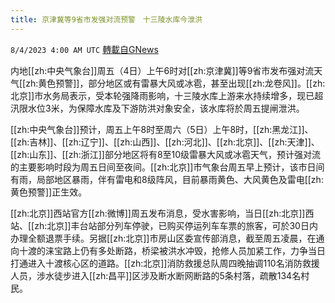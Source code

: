 ```yaml
---
title: 京津冀等9省市发强对流预警　十三陵水库今泄洪
---
```

`8/4/2023 4:00 AM UTC` [轉載自GNews](https://gnews.org/articles/1522716)

内地[[zh:中央气象台]]周五（4日）上午6时对[[zh:京津冀]]等9省市发布强对流天气[[zh:黄色预警]]，部分地区或有雷暴大风或冰雹，甚至出现[[zh:龙卷风]]。[[zh:北京]]市水务局表示，受本轮强降雨影响，十三陵水库上游来水持续增多，现已超汛限水位3米，为保障水库及下游防洪对象安全，该水库将於周五提闸泄洪。

[[zh:中央气象台]]预计，周五上午8时至周六（5日）上午8时，[[zh:黑龙江]]、[[zh:吉林]]、[[zh:辽宁]]、[[zh:山西]]、[[zh:河北]]、[[zh:北京]]、[[zh:天津]]、[[zh:山东]]、[[zh:浙江]]部分地区将有8至10级雷暴大风或冰雹天气，预计强对流的主要影响时段为周五日间至夜间。[[zh:北京]]市气象台周五早上预计，该市日间有雨，局部地区暴雨，伴有雷电和8级阵风，目前暴雨黄色、大风黄色及雷电[[zh:黄色预警]]正生效。

[[zh:北京]]西站官方[[zh:微博]]周五发布消息，受水害影响，当日[[zh:北京]]西站、[[zh:北京]]丰台站部分列车停驶，已购买停运列车车票的旅客，可於30日内办理全额退票手续。另据[[zh:北京]]市房山区委宣传部消息，截至周五凌晨，在通向十渡的涞宝路上仍有多处断路，桥梁被洪水冲毁，抢修人员加紧工作，力争当日打通进入十渡核心区的道路。[[zh:北京]]消防救援总队周四晚抽调110名消防救援人员，涉水徒步进入[[zh:昌平]]区涉及断水断网断路的5条村落，疏散134名村民。
